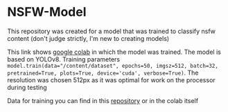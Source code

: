 # NSFW-Model
This repository was created for a model that was trained to classify nsfw content (don't judge strictly, I'm new to creating models)

This link shows [google colab](https://colab.research.google.com/drive/1ViMkFhYHSUeLEfSiLpmhCB66TJgxoE6w?usp=sharing) in which the model was trained. The model is based on YOLOv8. Training parameters ```model.train(data="/content/dataset", epochs=50, imgsz=512, batch=32, pretrained=True, plots=True, device='cuda', verbose=True)```. The resolution was chosen 512px as it was optimal for work on the processor during testing

Data for training you can find in this [repository](https://github.com/Serfetto/NSFW-Data) or in the colab itself
